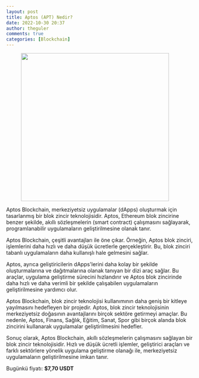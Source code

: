 ```yaml
---
layout: post
title: Aptos (APT) Nedir?
date: 2022-10-30 20:37
author: theguler
comments: true
categories: [Blockchain]
---
```

<!-- wp:image {"id":5323,"width":"398px","height":"auto","aspectRatio":"1.9067524115755627","sizeSlug":"large","linkDestination":"none"} -->
<figure class="wp-block-image size-large is-resized"><img src="https://theguler.wordpress.com/wp-content/uploads/2022/10/aptos.jpg?w=1024" alt="" class="wp-image-5323" style="aspect-ratio:1.9067524115755627;width:398px;height:auto" /></figure>
<!-- /wp:image -->

<!-- wp:paragraph -->
<p>Aptos Blockchain, merkeziyetsiz uygulamalar (dApps) oluşturmak için tasarlanmış bir blok zincir teknolojisidir. Aptos, Ethereum blok zincirine benzer şekilde, akıllı sözleşmelerin (smart contract) çalışmasını sağlayarak, programlanabilir uygulamaların geliştirilmesine olanak tanır.</p>
<!-- /wp:paragraph -->

<!-- wp:paragraph -->
<p>Aptos Blockchain, çeşitli avantajları ile öne çıkar. Örneğin, Aptos blok zinciri, işlemlerini daha hızlı ve daha düşük ücretlerle gerçekleştirir. Bu, blok zinciri tabanlı uygulamaların daha kullanışlı hale gelmesini sağlar.</p>
<!-- /wp:paragraph -->

<!-- wp:paragraph -->
<p>Aptos, ayrıca geliştiricilerin dApps'lerini daha kolay bir şekilde oluşturmalarına ve dağıtmalarına olanak tanıyan bir dizi araç sağlar. Bu araçlar, uygulama geliştirme sürecini hızlandırır ve Aptos blok zincirinde daha hızlı ve daha verimli bir şekilde çalışabilen uygulamaların geliştirilmesine yardımcı olur.</p>
<!-- /wp:paragraph -->

<!-- wp:paragraph -->
<p>Aptos Blockchain, blok zincir teknolojisi kullanımının daha geniş bir kitleye yayılmasını hedefleyen bir projedir. Aptos, blok zincir teknolojisinin merkeziyetsiz doğasının avantajlarını birçok sektöre getirmeyi amaçlar. Bu nedenle, Aptos, Finans, Sağlık, Eğitim, Sanat, Spor gibi birçok alanda blok zincirini kullanarak uygulamalar geliştirilmesini hedefler.</p>
<!-- /wp:paragraph -->

<!-- wp:paragraph -->
<p>Sonuç olarak, Aptos Blockchain, akıllı sözleşmelerin çalışmasını sağlayan bir blok zincir teknolojisidir. Hızlı ve düşük ücretli işlemler, geliştirici araçları ve farklı sektörlere yönelik uygulama geliştirme olanağı ile, merkeziyetsiz uygulamaların geliştirilmesine imkan tanır.</p>
<!-- /wp:paragraph -->

<!-- wp:paragraph -->
<p>Bugünkü fiyatı:&nbsp;<strong><strong><strong>$7,7</strong></strong>0 USDT</strong></p>
<!-- /wp:paragraph -->
